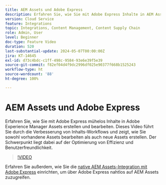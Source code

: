 ```yaml
---
title: AEM Assets und Adobe Express
description: Erfahren Sie, wie Sie mit Adobe Express Inhalte in AEM Assets erstellen und bearbeiten.
version: Cloud Service
feature: Integrations
topic: Integrations, Content Management, Content Supply Chain
role: Admin, User
level: Beginner
doc-type: Feature Video
duration: 520
last-substantial-update: 2024-05-07T00:00:00Z
jira: KT-14645
exl-id: d73c4bdc-c1ff-498c-9584-93e6e39f5e39
source-git-commit: f82ef04d4f9dc2996df025e90377f668b1525243
workflow-type: ht
source-wordcount: '88'
ht-degree: 100%

---
```


# AEM Assets und Adobe Express

Erfahren Sie, wie Sie mit Adobe Express mühelos Inhalte in Adobe Experience Manager Assets erstellen und bearbeiten. Dieses Video führt Sie durch die Verbesserung von Inhalts-Workflows und zeigt, wie Sie sowohl vorhandene Assets bearbeiten als auch neue Assets erstellen. Der Schwerpunkt liegt dabei auf der Optimierung von Effizienz und Benutzerfreundlichkeit.

>[!VIDEO](https://video.tv.adobe.com/v/3425972/?learn=on)

Erfahren Sie außerdem, wie Sie die [native AEM Assets-Integration mit Adobe Express](https://experienceleague.adobe.com/de/docs/experience-manager-cloud-service/content/assets/integration-adobe-express/native-integration-adobe-express) einrichten, um über Adobe Express nahtlos auf AEM Assets zuzugreifen.
